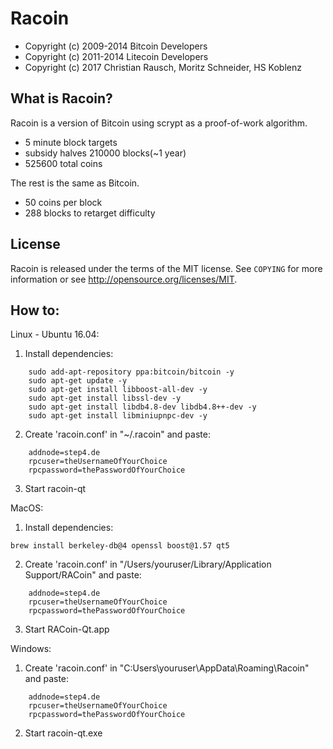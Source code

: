 Racoin 
================================

- Copyright (c) 2009-2014 Bitcoin Developers
- Copyright (c) 2011-2014 Litecoin Developers
- Copyright (c) 2017 Christian Rausch, Moritz Schneider, HS Koblenz

What is Racoin?
----------------

Racoin is a version of Bitcoin using scrypt as a proof-of-work algorithm.
 - 5 minute block targets
 - subsidy halves 210000 blocks(~1 year)
 - 525600 total coins

The rest is the same as Bitcoin.
 - 50 coins per block
 - 288 blocks to retarget difficulty


License
-------

Racoin is released under the terms of the MIT license. See `COPYING` for more
information or see http://opensource.org/licenses/MIT.


How to:
-------
Linux - Ubuntu 16.04:
1. Install dependencies:
```
    sudo add-apt-repository ppa:bitcoin/bitcoin -y
    sudo apt-get update -y
    sudo apt-get install libboost-all-dev -y
    sudo apt-get install libssl-dev -y
    sudo apt-get install libdb4.8-dev libdb4.8++-dev -y
    sudo apt-get install libminiupnpc-dev -y
```
2. Create 'racoin.conf' in "~/.racoin" and paste:
```
    addnode=step4.de
    rpcuser=theUsernameOfYourChoice
    rpcpassword=thePasswordOfYourChoice
```
3. Start racoin-qt


MacOS:
1. Install dependencies:
```
brew install berkeley-db@4 openssl boost@1.57 qt5
```
2. Create 'racoin.conf' in "/Users/youruser/Library/Application Support/RACoin" and paste:
```
    addnode=step4.de
    rpcuser=theUsernameOfYourChoice
    rpcpassword=thePasswordOfYourChoice
```
3. Start RACoin-Qt.app

Windows:
1. Create 'racoin.conf' in "C:Users\youruser\AppData\Roaming\Racoin" and paste:
```
    addnode=step4.de
    rpcuser=theUsernameOfYourChoice
    rpcpassword=thePasswordOfYourChoice
```
2. Start racoin-qt.exe
